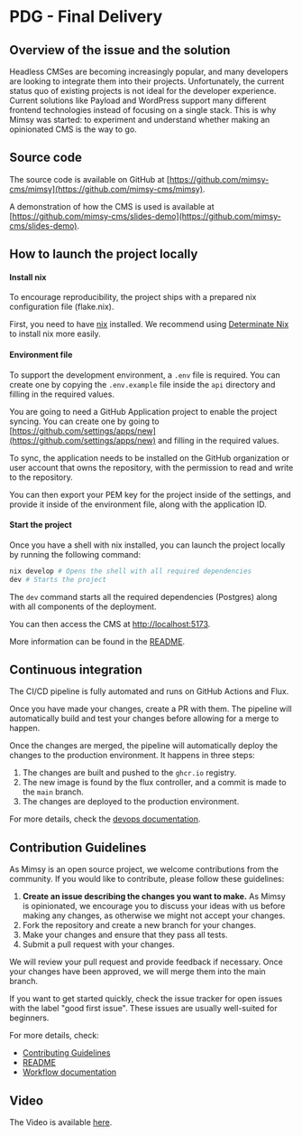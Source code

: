 # PDG - Final Delivery

## Overview of the issue and the solution
Headless CMSes are becoming increasingly popular, and many developers are looking to integrate them into their projects. Unfortunately, the current status quo of existing projects is not ideal for the developer experience. Current solutions like Payload and WordPress support many different frontend technologies instead of focusing on a single stack. This is why Mimsy was started: to experiment and understand whether making an opinionated CMS is the way to go.

## Source code

The source code is available on GitHub at [https://github.com/mimsy-cms/mimsy](https://github.com/mimsy-cms/mimsy).

A demonstration of how the CMS is used is available at [https://github.com/mimsy-cms/slides-demo](https://github.com/mimsy-cms/slides-demo).

## How to launch the project locally

#### Install nix
To encourage reproducibility, the project ships with a prepared nix configuration file (flake.nix).

First, you need to have [nix](https://nixos.org/download/#download-nix) installed. We recommend using [Determinate Nix](https://docs.determinate.systems/determinate-nix/) to install nix more easily.

#### Environment file
To support the development environment, a `.env` file is required. You can create one by copying the `.env.example` file inside the `api` directory and filling in the required values.

You are going to need a GitHub Application project to enable the project syncing. You can create one by going to [https://github.com/settings/apps/new](https://github.com/settings/apps/new) and filling in the required values.

To sync, the application needs to be installed on the GitHub organization or user account that owns the repository, with the permission to read and write to the repository.

You can then export your PEM key for the project inside of the settings, and provide it inside of the environment file, along with the application ID.

#### Start the project

Once you have a shell with nix installed, you can launch the project locally by running the following command:

```bash
nix develop # Opens the shell with all required dependencies
dev # Starts the project
```

The `dev` command starts all the required dependencies (Postgres) along with all components of the deployment.

You can then access the CMS at [http://localhost:5173](http://localhost:5173).

More information can be found in the [README](https://github.com/mimsy-cms/mimsy/blob/b1936d747e839338b20a7183cf1dbecc0c88f493/README.md).

## Continuous integration
The CI/CD pipeline is fully automated and runs on GitHub Actions and Flux.

Once you have made your changes, create a PR with them. The pipeline will automatically build and test your changes before allowing for a merge to happen.

Once the changes are merged, the pipeline will automatically deploy the changes to the production environment. It happens in three steps:

1. The changes are built and pushed to the `ghcr.io` registry.
2. The new image is found by the flux controller, and a commit is made to the `main` branch.
3. The changes are deployed to the production environment.

For more details, check the [devops documentation](https://github.com/mimsy-cms/mimsy/blob/b1936d747e839338b20a7183cf1dbecc0c88f493/docs/devops.md).

## Contribution Guidelines

As Mimsy is an open source project, we welcome contributions from the community. If you would like to contribute, please follow these guidelines:

1. **Create an issue describing the changes you want to make.** As Mimsy is opinionated, we encourage you to discuss your ideas with us before making any changes, as otherwise we might not accept your changes.
2. Fork the repository and create a new branch for your changes.
3. Make your changes and ensure that they pass all tests.
4. Submit a pull request with your changes.

We will review your pull request and provide feedback if necessary. Once your changes have been approved, we will merge them into the main branch.

If you want to get started quickly, check the issue tracker for open issues with the label "good first issue". These issues are usually well-suited for beginners.

For more details, check:
- [Contributing Guidelines](https://github.com/mimsy-cms/mimsy/blob/b1936d747e839338b20a7183cf1dbecc0c88f493/CONTRIBUTING.md)
- [README](https://github.com/mimsy-cms/mimsy/blob/b1936d747e839338b20a7183cf1dbecc0c88f493/README.md)
- [Workflow documentation](https://github.com/mimsy-cms/mimsy/blob/b1936d747e839338b20a7183cf1dbecc0c88f493/docs/workflow.md)

## Video

The Video is available [here](https://github.com/mimsy-cms/mimsy/blob/b1936d747e839338b20a7183cf1dbecc0c88f493/docs/MimsyVideo.mp4).
